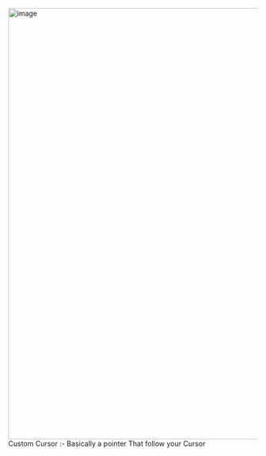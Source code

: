<img width="1919" height="873" alt="image" src="https://github.com/user-attachments/assets/befd2706-ba72-4cc3-94a4-5af4dc773d85" />
Custom Cursor :- Basically a pointer That follow your Cursor 
